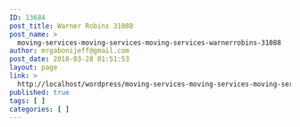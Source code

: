 ```yaml
---
ID: 13684
post_title: Warner Robins 31088
post_name: >
  moving-services-moving-services-moving-services-warnerrobins-31088
author: mrgabonijeff@gmail.com
post_date: 2018-03-28 01:51:53
layout: page
link: >
  http://localhost/wordpress/moving-services-moving-services-moving-services-warnerrobins-31088/
published: true
tags: [ ]
categories: [ ]
---
```

